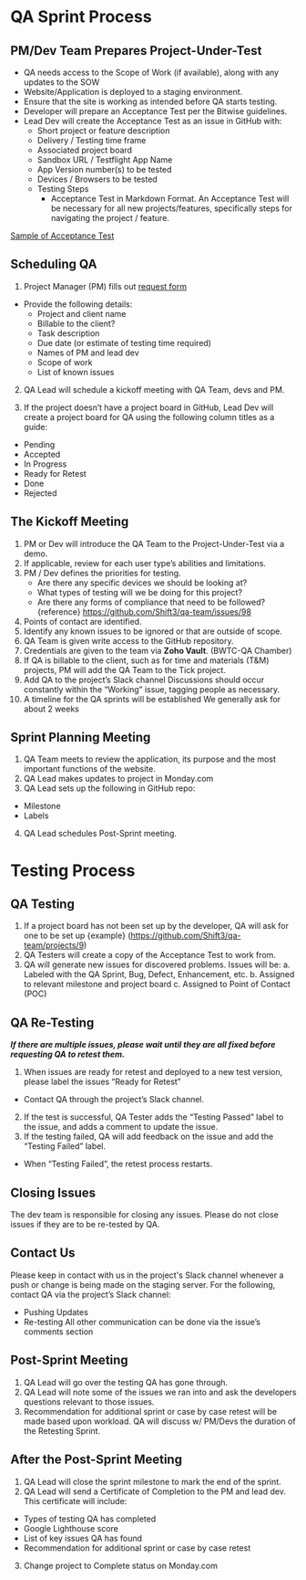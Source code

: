 # QA Sprint Process
## PM/Dev Team Prepares Project-Under-Test
- QA needs access to the Scope of Work (if available), along with any updates to the SOW 
- Website/Application is deployed to a staging environment. 
- Ensure that the site is working as intended before QA starts testing.
- Developer will prepare an Acceptance Test per the Bitwise guidelines.
- Lead Dev will create the Acceptance Test as an issue in GitHub with:
  - Short project or feature description
  - Delivery / Testing time frame
  - Associated project board
  - Sandbox URL / Testflight App Name
  - App Version number(s) to be tested
  - Devices / Browsers to be tested
  - Testing Steps
     - Acceptance Test in Markdown Format. An Acceptance Test will be necessary for all new projects/features, specifically steps for navigating the project / feature.


[Sample of Acceptance Test](https://github.com/Shift3/qa-team/blob/main/sample_acceptance.md)

## Scheduling QA
1. Project Manager (PM) fills out [request form](https://forms.monday.com/forms/654f5d5bcae887b741c606fe3fe50a52?r=use1)
  - Provide the following details:
    - Project and client name
    - Billable to the client?
    - Task description
    - Due date (or estimate of testing time required)
    - Names of PM and lead dev
    - Scope of work
    - List of known issues

2. QA Lead will schedule a kickoff meeting with QA Team, devs and PM.

3. If the project doesn’t have a project board in GitHub, Lead Dev will create a project board for QA using the following column titles as a guide:
  - Pending
  - Accepted
  - In Progress
  - Ready for Retest
  - Done
  - Rejected




## The Kickoff Meeting
1. PM or Dev will introduce the QA Team to the Project-Under-Test via a demo.
2. If applicable, review for each user type’s abilities and limitations.
3. PM / Dev defines the priorities for testing. 
    - Are there any specific devices we should be looking at?
    - What types of testing will we be doing for this project?
    - Are there any forms of compliance that need to be followed?
{reference} https://github.com/Shift3/qa-team/issues/98
4. Points of contact are identified.
5. Identify any known issues to be ignored or that are outside of scope.
6. QA Team is given write access to the GitHub repository.
7. Credentials are given to the team via **Zoho Vault**. (BWTC-QA Chamber)
8. If QA is billable to the client, such as for time and materials (T&M) projects, PM will add the QA Team to the Tick project.
9. Add QA to the project’s Slack channel
Discussions should occur constantly within the “Working” issue, tagging people as necessary.
10. A timeline for the QA sprints will be established
We generally ask for about 2 weeks

## Sprint Planning Meeting
1. QA Team meets to review the application, its purpose and the most important functions of the website.
2. QA Lead makes updates to project in Monday.com
3. QA Lead sets up the following in GitHub repo:
- Milestone 
- Labels 
4. QA Lead schedules Post-Sprint meeting.

# Testing Process
## QA Testing

1. If a project board has not been set up by the developer, QA will ask for one to be set up {example} (https://github.com/Shift3/qa-team/projects/9)
2. QA Testers will create a copy of the Acceptance Test to work from.
3. QA will generate new issues for discovered problems. Issues will be:
a. Labeled with the QA Sprint, Bug, Defect, Enhancement, etc.
b. Assigned to relevant milestone and project board
c. Assigned to Point of Contact (POC)

## QA Re-Testing
***If there are multiple issues, please wait until they are all fixed before requesting QA to retest them.***
1. When issues are ready for retest and deployed to a new test version, please label the issues “Ready for Retest”  
- Contact QA through the project’s Slack channel.
2. If the test is successful, QA Tester adds the “Testing Passed” label to the issue, and adds a comment to update the issue.
3. If the testing failed, QA will add feedback on the issue and add the “Testing Failed” label.
- When “Testing Failed”, the retest process restarts.

## Closing Issues
The dev team is responsible for closing any issues.
Please do not close issues if they are to be re-tested by QA.

## Contact Us
Please keep in contact with us in the project's Slack channel whenever a push or change is being made on the staging server.
For the following, contact QA via the project’s Slack channel:
- Pushing Updates
- Re-testing
All other communication can be done via the issue’s comments section


## Post-Sprint Meeting
1. QA Lead will go over the testing QA has gone through.
2. QA Lead will note some of the issues we ran into and ask the developers questions relevant to those issues.
3. Recommendation for additional sprint or case by case retest will be made based upon workload. QA will discuss w/ PM/Devs the duration of the Retesting Sprint.


## After the Post-Sprint Meeting
1. QA Lead will close the sprint milestone to mark the end of the sprint.
2. QA Lead will send a Certificate of Completion to the PM and lead dev. This certificate will include:
- Types of testing QA has completed
- Google Lighthouse score
- List of key issues QA has found
- Recommendation for additional sprint or case by case retest
3. Change project to Complete status on Monday.com

